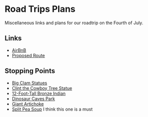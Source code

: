 # Road Trips Plans

Miscellaneous links and plans for our roadtrip on the Fourth of July. 

## Links
- [AirBnB](https://www.airbnb.com/rooms/266427?checkin=07%2F03%2F2014&checkout=07%2F05%2F2014&guests=4&s=YUjb)
- [Proposed Route](https://goo.gl/maps/HfxpW)

## Stopping Points
- [Big Clam Statues](http://www.roadsideamerica.com/tip/196)
- [Clint the Cowboy Tree Statue](http://www.roadsideamerica.com/tip/195)
- [12-Foot-Tall Bronze Indian](http://www.roadsideamerica.com/tip/37721)
- [Dinosaur Caves Park](http://www.roadsideamerica.com/tip/27066)
- [Giant Artichoke](http://www.roadsideamerica.com/story/4024)
- [Split Pea Soup](http://www.roadsideamerica.com/tip/3717) I think this one is a must
